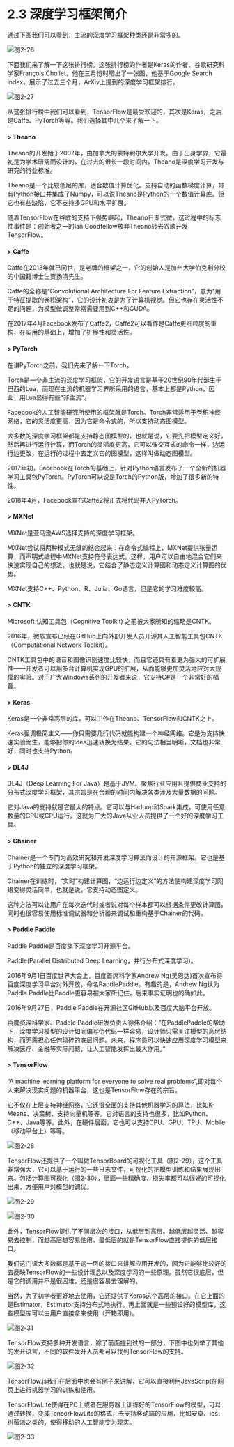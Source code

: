 # 2.3 深度学习框架简介

通过下图我们可以看到，主流的深度学习框架种类还是非常多的。

![&#x56FE;2-26](../../.gitbook/assets/image%20%2894%29.png)

下面我们来了解一下这张排行榜。这张排行榜的作者是Keras的作者、谷歌研究科学家François Chollet，他在三月份时晒出了一张图，他基于Google Search Index，展示了过去三个月，ArXiv上提到的深度学习框架排行。

![&#x56FE;2-27](../../.gitbook/assets/image%20%2835%29.png)

从这张排行榜中我们可以看到，TensorFlow是最受欢迎的，其次是Keras，之后是Caffe、PyTorch等等。我们选择其中几个来了解一下。



#### &gt; Theano

Theano的开发始于2007年，由加拿大的蒙特利尔大学开发。由于出身学界，它最初是为学术研究而设计的，在过去的很长一段时间内，Theano是深度学习开发与研究的行业标准。

Theano是一个比较低层的库，适合数值计算优化。支持自动的函数梯度计算，带有Python接口并集成了Numpy，可以说Theano是Python的一个数值计算库。但它也有些缺陷，它不支持多GPU和水平扩展。

随着TensorFlow在谷歌的支持下强势崛起，Theano日渐式微，这过程中的标志性事件是：创始者之一的Ian Goodfellow放弃Theano转去谷歌开发TensorFlow。

#### 

#### &gt; Caffe

Caffe在2013年就已问世，是老牌的框架之一，它的创始人是加州大学伯克利分校的中国籍博士生贾扬清先生。

Caffe的全称是“Convolutional Architecture For Feature Extraction”，意为“用于特征提取的卷积架构”，它的设计初衷是为了计算机视觉。但它也存在灵活性不足的问题，为模型做调整常常需要用到C++和CUDA。

在2017年4月Facebook发布了Caffe2，Caffe2可以看作是Caffe更细粒度的重构，在实用的基础上，增加了扩展性和灵活性。



#### &gt; PyTorch

在讲PyTorch之前，我们先来了解一下Torch。

Torch是一个非主流的深度学习框架，它的开发语言是基于20世纪90年代诞生于巴西的Lua，而现在主流的机器学习界所采用的语言，基本上都是Python，因此，用Lua显得有些“非主流”。

Facebook的人工智能研究所使用的框架就是Torch。Torch非常适用于卷积神经网络，它的灵活度更高，因为它是命令式的，所以支持动态图模型。

大多数的深度学习框架都是支持静态图模型的，也就是说，它要先把模型定义好，然后再进行运行计算，而Torch的灵活度更高，它可以像交互式的命令一样，边运行边更改，在运行的过程中去定义它的图模型，这样叫做动态图模型。

2017年初，Facebook在Torch的基础上，针对Python语言发布了一个全新的机器学习工具包PyTorch。PyTorch可以说是Torch的Python版，增加了很多新的特性。

2018年4月，Facebook宣布Caffe2将正式将代码并入PyTorch。



#### &gt; MXNet

MXNet是亚马逊AWS选择支持的深度学习框架。

MXNet尝试将两种模式无缝的结合起来：在命令式编程上，MXNet提供张量运算，而声明式编程中MXNet支持符号表达式。这样，用户可以自由地混合它们来快速实现自己的想法，也就是说，它结合了静态定义计算图和动态定义计算图的优势。

MXNet支持C++、Python、R、Julia、Go语言，但是它的学习难度较高。

#### 

#### &gt; CNTK

Microsoft 认知工具包（Cognitive Toolkit\) 之前被大家所知的缩略是CNTK。

2016年，微软宣布已经在GitHub上向外部开发人员开源其人工智能工具包CNTK（Computational Network Toolkit）。

CNTK工具包中的语音和图像识别速度比较快，而且它还具有着更为强大的可扩展性——开发者可以用多台计算机实现GPU的扩展，从而能够更加灵活地应对大规模的实验。对于广大Windows系列的开发者来说，它支持C\#是一个非常好的福音。

#### 

#### &gt; Keras

Keras是一个非常高层的库，可以工作在Theano、TensorFlow和CNTK之上。

Keras强调极简主义——你只需要几行代码就能构建一个神经网络。它是为支持快速实验而生，能够把你的idea迅速转换为结果。它的句法相当明晰，文档也非常好，同时也支持Python。

#### 

#### &gt; DL4J

DL4J（Deep Learning For Java）是基于JVM、聚焦行业应用且提供商业支持的分布式深度学习框架，其宗旨是在合理的时间内解决各类涉及大量数据的问题。

它对Java的支持就是它最大的特点。它可以与Hadoop和Spark集成，可使用任意数量的GPU或CPU运行。这就为广大的Java从业人员提供了一个好的深度学习工具。

#### 

#### &gt; Chainer

Chainer是一个专门为高效研究和开发深度学习算法而设计的开源框架。它也是基于Python的独立的深度学习框架。

Chainer在训练时，“实时”构建计算图，“边运行边定义”的方法使构建深度学习网络变得灵活简单，也就是说，它支持动态图定义。

这种方法可以让用户在每次迭代时或者说对每个样本都可以根据条件更改计算图，同时也很容易使用标准调试器和分析器来调试和重构基于Chainer的代码。

#### 

#### &gt; Paddle Paddle

Paddle Paddle是百度旗下深度学习开源平台。

Paddle\(Parallel Distributed Deep Learning，并行分布式深度学习\)。

2016年9月1日百度世界大会上，百度首席科学家Andrew Ng\(吴恩达\)首次宣布将百度深度学习平台对外开放，命名PaddlePaddle。有趣的是，Andrew Ng认为Paddle Paddle比Paddle更容易被大家所记住，后来事实证明也的确如此。

2016年9月27日，Paddle Paddle在开源社区GitHub以及百度大脑平台开放。

百度资深科学家、Paddle Paddle研发负责人徐伟介绍：“在PaddlePaddle的帮助下，深度学习模型的设计如同编写伪代码一样容易，设计师只需关注模型的高层结构，而无需担心任何琐碎的底层问题。未来，程序员可以快速应用深度学习模型来解决医疗、金融等实际问题，让人工智能发挥出最大作用。”

#### 

#### &gt; TensorFlow

“A machine learning platform for everyone to solve real problems”,即对每个人来解决现实问题的机器平台，这也是TensorFlow存在的宗旨。

它不仅在上层支持神经网络，它还很全面的支持其他机器学习的算法，比如K-Means、决策树、支持向量机等等。它对语言的支持也很多，比如Python、C++、Java等等。此外，在硬件层面，它也可以支持CPU、GPU、TPU、Mobile（移动平台上）等等。

![&#x56FE;2-28](../../.gitbook/assets/image%20%28169%29.png)

TensorFlow还提供了一个叫做TensorBoard的可视化工具（图2-29），这个工具非常强大，它可以基于运行的一些日志文件，可视化的把模型训练和结果展现出来。包括计算图可视化（图2-30），里面一些精确度、损失率都可以很好的可视化出来，方便用户对模型的调优。

![&#x56FE;2-29](../../.gitbook/assets/image%20%28133%29.png)

![&#x56FE;2-30](../../.gitbook/assets/image%20%28145%29.png)

此外，TensorFlow提供了不同层次的接口，从低层到高层。越低层越灵活、越容易去控制，而越高层越容易使用。最低层的就是TensorFlow直接提供的低层接口。

我们这门课大多数都是基于这一层的接口来讲解应用开发的，因为它能够比较好的去反映TensorFlow的一些设计理念以及深度学习的一些原理。虽然它很底层，但是它的调用并不是很困难，还是很容易去理解的。

当然，为了初学者更好地去使用，它还提供了Keras这个高层的接口。在它上面的是Estimator，Estimator支持分布式地执行。再上面就是一些预设好的模型库，这些模型库可以由用户直接拿来使用（开箱即用）。

![&#x56FE;2-31](../../.gitbook/assets/image%20%2843%29.png)

TensorFlow支持多种开发语言，除了前面提到过的一部分，下图中也列举了其他的发开语言，不同的软件发开人员都可以找到TensorFlow的支持。

![&#x56FE;2-32](../../.gitbook/assets/image%20%2830%29.png)

TensorFlow.js我们在后面中也会有例子来讲解，它可以直接利用JavaScript在网页上进行机器学习的训练和使用。

TensorFlowLite使得在PC上或者在服务器上训练好的TensorFlow的模型，可以通过转换，变成TensorFlowLite的格式，去支持移动端的应用，比如安卓、ios、树莓派之类的，使得移动的人工智能变为现实。

![&#x56FE;2-33](../../.gitbook/assets/image%20%2887%29.png)

